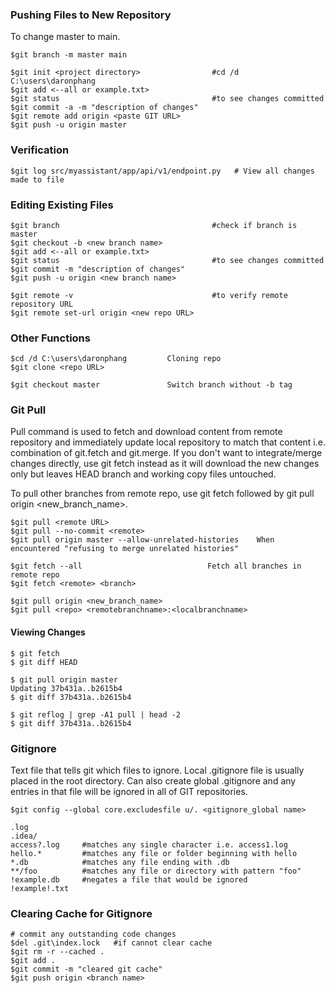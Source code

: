 ### Pushing Files to New Repository

To change master to main.

```
$git branch -m master main
```

```
$git init <project directory>                #cd /d C:\users\daronphang
$git add <--all or example.txt>
$git status                                  #to see changes committed
$git commit -a -m "description of changes"
$git remote add origin <paste GIT URL>
$git push -u origin master
```

### Verification

```
$git log src/myassistant/app/api/v1/endpoint.py   # View all changes made to file
```

### Editing Existing Files

```
$git branch                                  #check if branch is master
$git checkout -b <new branch name>
$git add <--all or example.txt>
$git status                                  #to see changes committed
$git commit -m "description of changes"
$git push -u origin <new branch name>

$git remote -v                               #to verify remote repository URL
$git remote set-url origin <new repo URL>
```

### Other Functions

```
$cd /d C:\users\daronphang         Cloning repo
$git clone <repo URL>

$git checkout master               Switch branch without -b tag
```

### Git Pull

Pull command is used to fetch and download content from remote repository and immediately update local repository to match that content i.e. combination of git.fetch and git.merge. If you don't want to integrate/merge changes directly, use git fetch instead as it will download the new changes only but leaves HEAD branch and working copy files untouched.

To pull other branches from remote repo, use git fetch followed by git pull origin <new_branch_name>.

```
$git pull <remote URL>
$git pull --no-commit <remote>
$git pull origin master --allow-unrelated-histories    When encountered "refusing to merge unrelated histories"

$git fetch --all                            Fetch all branches in remote repo
$git fetch <remote> <branch>

$git pull origin <new_branch_name>
$git pull <repo> <remotebranchname>:<localbranchname>
```

#### Viewing Changes

```console
$ git fetch
$ git diff HEAD

$ git pull origin master
Updating 37b431a..b2615b4
$ git diff 37b431a..b2615b4

$ git reflog | grep -A1 pull | head -2
$ git diff 37b431a..b2615b4
```

### Gitignore

Text file that tells git which files to ignore. Local .gitignore
file is usually placed in the root directory.
Can also create global .gitignore and any entries in that file
will be ignored in all of GIT repositories.

```
$git config --global core.excludesfile u/. <gitignore_global name>
```

```
.log
.idea/
access?.log     #matches any single character i.e. access1.log
hello.*         #matches any file or folder beginning with hello
*.db            #matches any file ending with .db
**/foo          #matches any file or directory with pattern "foo"
!example.db     #negates a file that would be ignored
!example!.txt
```

### Clearing Cache for Gitignore

```
# commit any outstanding code changes
$del .git\index.lock   #if cannot clear cache
$git rm -r --cached .
$git add .
$git commit -m "cleared git cache"
$git push origin <branch name>
```
